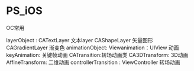 # PS_iOS
OC常用

layerObject  : CATextLayer 文本layer  CAShapeLayer 矢量图形 CAGradientLayer 渐变色
animationObject: Viewanimation：UIView 动画  keyAnimation: 关键帧动画  CATransition:转场动画类   CA3DTransform: 3D动画 AffineTransform: 二维动画
controllerTransition : ViewController 转场动画 

